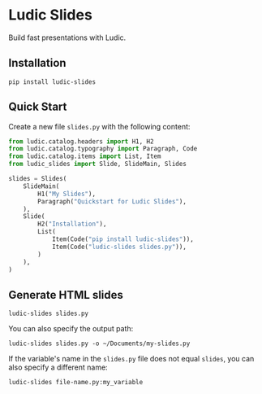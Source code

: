 # Ludic Slides

Build fast presentations with Ludic.

## Installation

```
pip install ludic-slides
```

## Quick Start

Create a new file `slides.py` with the following content:

```python
from ludic.catalog.headers import H1, H2
from ludic.catalog.typography import Paragraph, Code
from ludic.catalog.items import List, Item
from ludic_slides import Slide, SlideMain, Slides

slides = Slides(
    SlideMain(
        H1("My Slides"),
        Paragraph("Quickstart for Ludic Slides"),
    ),
    Slide(
        H2("Installation"),
        List(
            Item(Code("pip install ludic-slides")),
            Item(Code("ludic-slides slides.py")),
        )
    ),
)
```

## Generate HTML slides

```
ludic-slides slides.py
```

You can also specify the output path:

```
ludic-slides slides.py -o ~/Documents/my-slides.py
```

If the variable's name in the `slides.py` file does not equal `slides`, you can also specify a different name:

```
ludic-slides file-name.py:my_variable
```